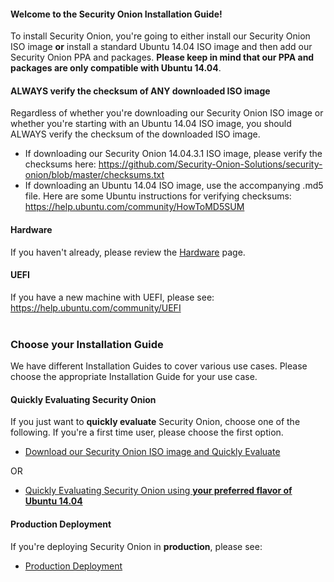 #### Welcome to the Security Onion Installation Guide! ####

To install Security Onion, you're going to either install our Security Onion ISO image **or** install a standard Ubuntu 14.04 ISO image and then add our Security Onion PPA and packages.  **Please keep in mind that our PPA and packages are only compatible with Ubuntu 14.04**.

#### ALWAYS verify the checksum of ANY downloaded ISO image ####
Regardless of whether you're downloading our Security Onion ISO image or whether you're starting with an Ubuntu 14.04 ISO image, you should ALWAYS verify the checksum of the downloaded ISO image.
  * If downloading our Security Onion 14.04.3.1 ISO image, please verify the checksums here:
https://github.com/Security-Onion-Solutions/security-onion/blob/master/checksums.txt
  * If downloading an Ubuntu 14.04 ISO image, use the accompanying .md5 file.
Here are some Ubuntu instructions for verifying checksums:
https://help.ubuntu.com/community/HowToMD5SUM

#### Hardware ####
If you haven't already, please review the [Hardware](Hardware) page.

#### UEFI ####
If you have a new machine with UEFI, please see:
https://help.ubuntu.com/community/UEFI
<br>
<br>
### Choose your Installation Guide ###
We have different Installation Guides to cover various use cases.  Please choose the appropriate Installation Guide for your use case.

#### Quickly Evaluating Security Onion ####
If you just want to **quickly evaluate** Security Onion, choose one of the following.  If you're a first time user, please choose the first option.

  * [Download our Security Onion ISO image and Quickly Evaluate](QuickISOImage)

OR

  * [Quickly Evaluating Security Onion using **your preferred flavor of Ubuntu 14.04**](InstallingOnUbuntu)

#### Production Deployment ####
If you're deploying Security Onion in **production**, please see:
  * [Production Deployment](ProductionDeployment)